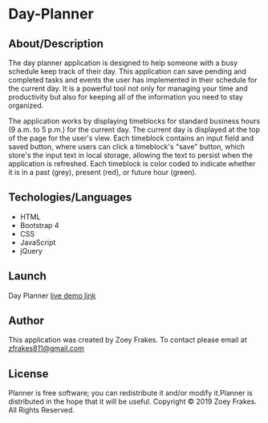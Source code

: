 # Day-Planner

## About/Description
 The day planner application is designed to help someone with a busy schedule keep track of their day. This application can save pending and completed tasks and events the user has implemented in their schedule for the current day. It is a powerful tool not only for managing your time and productivity but also for keeping all of the information you need to stay organized.
 
The application works by displaying timeblocks for standard business hours (9 a.m. to 5 p.m.) for the current day. The current day is displayed at the top of the page for the user's view. Each timeblock contains an input field and saved button, where users can click a timeblock's "save" button, which store's the input text in local storage, allowing the text to persist when the application is refreshed. Each timeblock is color coded to indicate whether it is in a past (grey), present (red), or future hour (green).

## Techologies/Languages
* HTML
* Bootstrap 4
* CSS
* JavaScript
* jQuery

## Launch
Day Planner [live demo link](https://zfrakes.github.io/Day-Planner/)



## Author 
This application was created by Zoey Frakes. To contact please email at zfrakes811@gmail.com

## License 
Planner is free software; you can redistribute it and/or modify it.Planner is distributed in the hope that it will be useful.
Copyright © 2019 Zoey Frakes. All Rights Reserved.